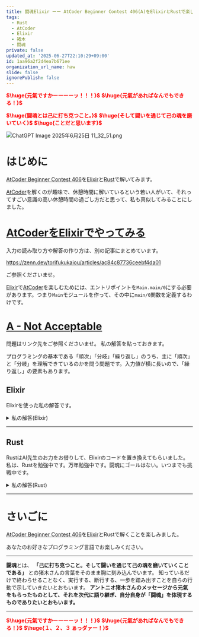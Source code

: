 ```yaml
---
title: 闘魂Elixir ーー AtCoder Beginner Contest 406(A)をElixirとRustで楽しむ
tags:
  - Rust
  - AtCoder
  - Elixir
  - 猪木
  - 闘魂
private: false
updated_at: '2025-06-27T22:10:29+09:00'
id: 1aa96a2f2d4ea7b671ee
organization_url_name: haw
slide: false
ignorePublish: false
---
```

<b><font color="red">$\huge{元氣ですかーーーーッ！！！}$</font></b>
<b><font color="red">$\huge{元氣があればなんでもできる！}$</font></b>

<b><font color="red">$\huge{闘魂とは己に打ち克つこと。}$</font></b>
<b><font color="red">$\huge{そして闘いを通じて己の魂を磨いていく}$</font></b>
<b><font color="red">$\huge{ことだと思います}$</font></b>

![ChatGPT Image 2025年6月25日 11_32_51.png](https://qiita-image-store.s3.ap-northeast-1.amazonaws.com/0/131808/a80ca1b4-3ccd-40c7-945b-6c8c969727e0.png)



# はじめに

[AtCoder Beginner Contest 406](https://atcoder.jp/contests/abc406)を[Elixir](https://elixir-lang.org/)と[Rust](https://www.rust-lang.org/)で解いてみます。

[AtCoder](https://atcoder.jp/)を解くのが趣味で、休憩時間に解いているという若い人がいて、それってすごい意識の高い休憩時間の過ごし方だと思って、私も真似してみることにしました。


# [AtCoderをElixirでやってみる](https://zenn.dev/torifukukaiou/articles/ac84c87736ceebf4da01)

入力の読み取り方や解答の作り方は、別の記事にまとめています。


https://zenn.dev/torifukukaiou/articles/ac84c87736ceebf4da01

ご参照くださいませ。

[Elixir](https://elixir-lang.org/)で[AtCoder](https://atcoder.jp/)を楽しむためには、エントリポイントを`Main.main/0`にする必要があります。つまり`Main`モジュールを作って、その中に`main/0`関数を定義するわけです。

# [A - Not Acceptable](https://atcoder.jp/contests/abc406/tasks/abc406_a)

問題はリンク先をご参照くださいませ。
私の解答を貼っておきます。

プログラミングの基本である「順次」「分岐」「繰り返し」のうち、主に「順次」と「分岐」を理解できているのかを問う問題です。入力値が横に長いので、「繰り返し」の要素もあります。  

## Elixir

Elixirを使った私の解答です。


<details><summary>私の解答(Elixir)</summary>

_問題文を読んでいることを前提にひとこと解説をしておきます。_


関数パターンマッチとガード節で解きました。  



```elixir
defmodule Main do
  def main do
    [a, b, c, d] =
      IO.read(:line) |> String.trim() |> String.split(" ") |> Enum.map(&String.to_integer/1)
    
    solve(a, b, c, d)
    |> IO.puts()
  end

  def solve(a, _b, c, _d) when a > c, do: "Yes"
  def solve(a, b, c, d) when a == c and b >= d, do: "Yes"
  def solve(_a, _b, _c, _d), do: "No"
end
```




</details>

---

## Rust

RustはAI先生のお力をお借りして、Elixirのコードを置き換えてもらいました。
私は、Rustを勉強中です。万年勉強中です。闘魂にゴールはない。いつまでも挑戦中です。

<details><summary>私の解答(Rust)</summary>

```rust
use std::io;

fn main() {
    // 入力行を取得
    let mut input = String::new();
    io::stdin().read_line(&mut input).expect("読み込み失敗");

    // スペースで分割して整数に変換
    let nums: Vec<i32> = input
        .trim()
        .split_whitespace()
        .map(|s| s.parse().expect("数値に変換できません"))
        .collect();

    let a = nums[0];
    let b = nums[1];
    let c = nums[2];
    let d = nums[3];

    // 判定と出力
    println!("{}", solve(a, b, c, d));
}

fn solve(a: i32, b: i32, c: i32, d: i32) -> &'static str {
    if a > c {
        "Yes"
    } else if a == c && b >= d {
        "Yes"
    } else {
        "No"
    }
}
```

</details>

---

# さいごに

[AtCoder Beginner Contest 406](https://atcoder.jp/contests/abc406)を[Elixir](https://elixir-lang.org/)とRustで解くことを楽しみました。

あなたのお好きなプログラミング言語でお楽しみください。

---


**闘魂**とは、  **「己に打ち克つこと。そして闘いを通じて己の魂を磨いていくことである」** との猪木さんの言葉をそのまま胸に刻み込んでいます。
知っているだけで終わらせることなく、実行する、断行する、一歩を踏み出すことを自らの行動で示していきたいとおもいます。
**アントニオ猪木さんのメッセージから元氣をもらったものとして、それを次代に語り継ぎ、自分自身が「闘魂」を体現するものでありたいとおもいます。**

---

<b><font color="red">$\huge{元氣ですかーーーーッ！！！}$</font></b>
<b><font color="red">$\huge{元氣があればなんでもできる！}$</font></b>
<b><font color="red">$\huge{１、２、３ ぁっダァー！}$</font></b>
